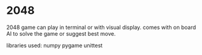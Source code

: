 # 2048

2048 game
can play in terminal or with visual display.
comes with on board AI to solve the game or suggest best move.

libraries used:
numpy
pygame
unittest